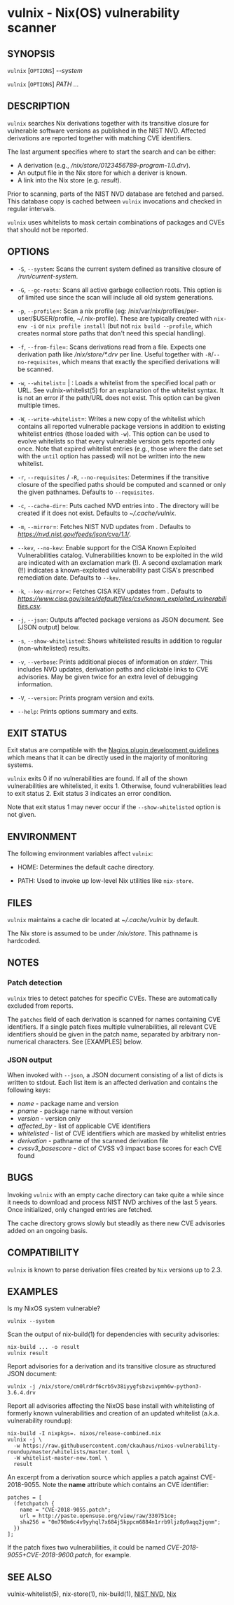 # vulnix - Nix(OS) vulnerability scanner

## SYNOPSIS

`vulnix` [`OPTIONS`] _--system_

`vulnix` [`OPTIONS`] _PATH_ _..._

## DESCRIPTION

`vulnix` searches Nix derivations together with its transitive closure for
vulnerable software versions as published in the NIST NVD. Affected
derivations are reported together with matching CVE identifiers.

The last argument specifies where to start the search and can be either:

* A derivation (e.g., _/nix/store/0123456789-program-1.0.drv_).
* An output file in the Nix store for which a deriver is known.
* A link into the Nix store (e.g. _result_).

Prior to scanning, parts of the NIST NVD database are fetched and parsed.  This
database copy is cached between `vulnix` invocations and checked in regular
intervals.

`vulnix` uses whitelists to mask certain combinations of packages and CVEs that
should not be reported.

## OPTIONS

* `-S`, `--system`:
  Scans the current system defined as transitive closure of
  _/run/current-system_.

* `-G`, `--gc-roots`:
  Scans all active garbage collection roots. This option is of limited use since
  the scan will include all old system generations.

* `-p`, `--profile`=<PATH>:
  Scan a nix profile (eg: /nix/var/nix/profiles/per-user/$USER/profile,
  ~/.nix-profile).  These are typically created with `nix-env -i` or
  `nix profile install` (but not `nix build --profile`, which creates normal
  store paths that don't need this special handling).

* `-f`, `--from-file`=<FILE>:
  Scans derivations read from a file. Expects one derivation path
  like _/nix/store/*.drv_ per line.  Useful together with `-R`/`--no-requisites`,
  which means that exactly the specified derivations will be scanned.

* `-w`, `--whitelist`=<FILE> | <URL>:
  Loads a whitelist from the specified local path or URL. See
  vulnix-whitelist(5) for an explanation of the whitelist syntax. It is not an
  error if the path/URL does not exist. This option can be given multiple times.

* `-W`, `--write-whitelist`=<FILE>:
  Writes a new copy of the whitelist which contains all reported vulnerable
  package versions in addition to existing whitelist entries (those loaded
  with `-w`). This option can be used to evolve whitelists so that every
  vulnerable version gets reported only once. Note that expired whitelist
  entries (e.g., those where the date set with the `until` option has passed)
  will not be written into the new whitelist.

* `-r`, `--requisites` / `-R`, `--no-requisites`:
  Determines if the transitive closure of the specified paths should be
  computed and scanned or only the given pathnames. Defaults to `--requisites`.

* `-c`, `--cache-dir`=<DIRECTORY>:
  Puts cached NVD entries into <DIRECTORY>. The directory will be created if it
  does not exist. Defaults to _~/.cache/vulnix_.

* `-m`, `--mirror`=<URL>:
  Fetches NIST NVD updates from <URL>. Defaults to
  _https://nvd.nist.gov/feeds/json/cve/1.1/_.

* `--kev`, `--no-kev`:
  Enable support for the CISA Known Exploited Vulnerabilities catalog.
  Vulnerabilities known to be exploited in the wild are indicated with an
  exclamation mark (!).  A second exclamation mark (!!) indicates a
  known-exploited vulnerability past CISA's prescribed remediation date.
  Defaults to `--kev`.

* `-k`, `--kev-mirror`=<URL>:
  Fetches CISA KEV updates from <URL>. Defaults to
  _https://www.cisa.gov/sites/default/files/csv/known_exploited_vulnerabilities.csv_.

* `-j`, `--json`:
  Outputs affected package versions as JSON document. See [JSON output] below.

* `-s`, `--show-whitelisted`:
  Shows whitelisted results in addition to regular (non-whitelisted)
  results.

* `-v`, `--verbose`:
  Prints additional pieces of information on _stderr_. This includes NVD
  updates, derivation paths and clickable links to CVE advisories. May be given
  twice for an extra level of debugging information.

* `-V`, `--version`:
  Prints program version and exits.

* `--help`:
  Prints options summary and exits.


## EXIT STATUS

Exit status are compatible with the [Nagios plugin development
guidelines](https://nagios-plugins.org/doc/guidelines.html) which means that it
can be directly used in the majority of monitoring systems.

`vulnix` exits 0 if no vulnerabilities are found. If all of the
shown vulnerabilities are whitelisted, it exits 1. Otherwise, found
vulnerabilities lead to exit status 2. Exit status 3 indicates an error
condition.

Note that exit status 1 may never occur if the `--show-whitelisted` option is
not given.


## ENVIRONMENT

The following environment variables affect `vulnix`:

* HOME:
  Determines the default cache directory.

* PATH:
  Used to invoke up low-level Nix utilities like `nix-store`.


## FILES ##

`vulnix` maintains a cache dir located at _~/.cache/vulnix_ by default.

The Nix store is assumed to be under _/nix/store_. This pathname is hardcoded.


## NOTES

### Patch detection

`vulnix` tries to detect patches for specific CVEs. These are automatically
excluded from reports.

The `patches` field of each derivation is scanned for names containing CVE
identifiers. If a single patch fixes multiple vulnerabilities, all relevant CVE
identifiers should be given in the patch name, separated by arbitrary
non-numerical characters. See [EXAMPLES] below.

### JSON output

When invoked with `--json`, a JSON document consisting of a list of dicts is
written to stdout. Each list item is an affected derivation and contains the
following keys:

- _name_ - package name and version
- _pname_ - package name without version
- _version_ - version only
- _affected_by_ - list of applicable CVE identifiers
- _whitelisted_ - list of CVE identifiers which are masked by whitelist entries
- _derivation_ - pathname of the scanned derivation file
- _cvssv3_basescore_ - dict of CVSS v3 impact base scores for each CVE found

## BUGS

Invoking `vulnix` with an empty cache directory can take quite a while since it
needs to download and process NIST NVD archives of the last 5 years. Once
initialized, only changed entries are fetched.

The cache directory grows slowly but steadily as there new CVE advisories added
on an ongoing basis.

## COMPATIBILITY

`vulnix` is known to parse derivation files created by `Nix` versions up
to 2.3.


## EXAMPLES

Is my NixOS system vulnerable?

```
vulnix --system
```

Scan the output of nix-build(1) for dependencies with security advisories:

```
nix-build ... -o result
vulnix result
```

Report advisories for a derivation and its transitive closure as structured
JSON document:

```
vulnix -j /nix/store/cm0lrdrf6crb5v38iyygfsbzvivpmh6w-python3-3.6.4.drv
```

Report all advisories affecting the NixOS base install with whitelisting of
formerly known vulnerabilities and creation of an updated whitelist (a.k.a.
vulnerability roundup):

```
nix-build -I nixpkgs=. nixos/release-combined.nix
vulnix -j \
  -w https://raw.githubusercontent.com/ckauhaus/nixos-vulnerability-roundup/master/whitelists/master.toml \
  -W whitelist-master-new.toml \
  result
```

An excerpt from a derivation source which applies a patch against CVE-2018-9055.
Note the **name** attribute which contains an CVE identifier:

```
patches = [
  (fetchpatch {
    name = "CVE-2018-9055.patch";
    url = http://paste.opensuse.org/view/raw/330751ce;
    sha256 = "0m798m6c4v9yyhql7x684j5kppcm6884n1rrb9ljz8p9aqq2jqnm";
  })
];
```

If the patch fixes two vulnerabilities, it could be named
_CVE-2018-9055+CVE-2018-9600.patch_, for example.


## SEE ALSO

vulnix-whitelist(5), nix-store(1), nix-build(1),
[NIST NVD](https://nvd.nist.gov),
[Nix](https://nixos.org/nix/)

